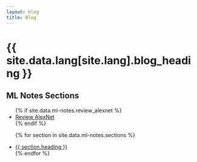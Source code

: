 ```yaml
---
layout: blog
title: Blog
---
```


# {{ site.data.lang[site.lang].blog_heading }}

<h2>ML Notes Sections</h2>
<ul>
  <!-- Link ke Review AlexNet -->
  {% if site.data.ml-notes.review_alexnet %}
    <li>
      <a href="/ml-notes#review-alexnet">Review AlexNet</a>
    </li>
  {% endif %}

  <!-- Link ke Sections lain -->
  {% for section in site.data.ml-notes.sections %}
    <li>
      <a href="/ml-notes#{{ section.id }}">{{ section.heading }}</a>
    </li>
  {% endfor %}
</ul>

